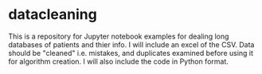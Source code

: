 # datacleaning
This is a repository for Jupyter notebook examples for dealing long databases of patients and thier info. I will include an excel of the CSV. Data should be "cleaned" i.e. mistakes, and duplicates examined before using it for algorithm creation. I will also include the code in Python format. 

